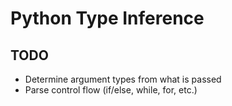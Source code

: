 # Python Type Inference

## TODO
- Determine argument types from what is passed
- Parse control flow (if/else, while, for, etc.)
